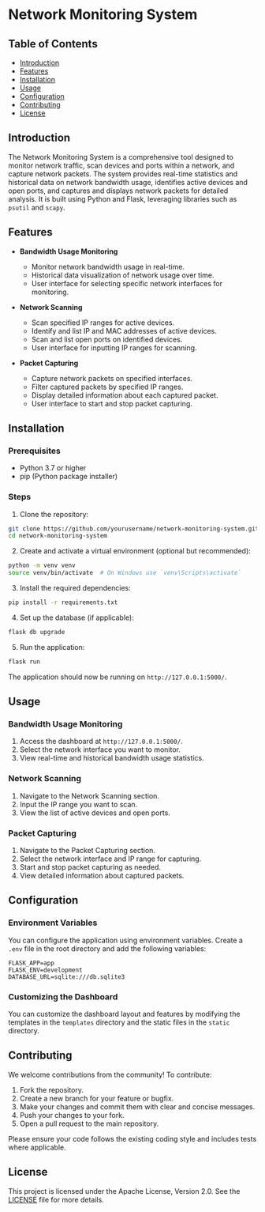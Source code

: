 

# Network Monitoring System

## Table of Contents

- [Introduction](#introduction)
- [Features](#features)
- [Installation](#installation)
- [Usage](#usage)
- [Configuration](#configuration)
- [Contributing](#contributing)
- [License](#license)

## Introduction

The Network Monitoring System is a comprehensive tool designed to monitor network traffic, scan devices and ports within a network, and capture network packets. The system provides real-time statistics and historical data on network bandwidth usage, identifies active devices and open ports, and captures and displays network packets for detailed analysis. It is built using Python and Flask, leveraging libraries such as `psutil` and `scapy`.

## Features

- **Bandwidth Usage Monitoring**
  - Monitor network bandwidth usage in real-time.
  - Historical data visualization of network usage over time.
  - User interface for selecting specific network interfaces for monitoring.

- **Network Scanning**
  - Scan specified IP ranges for active devices.
  - Identify and list IP and MAC addresses of active devices.
  - Scan and list open ports on identified devices.
  - User interface for inputting IP ranges for scanning.

- **Packet Capturing**
  - Capture network packets on specified interfaces.
  - Filter captured packets by specified IP ranges.
  - Display detailed information about each captured packet.
  - User interface to start and stop packet capturing.

## Installation

### Prerequisites

- Python 3.7 or higher
- pip (Python package installer)

### Steps

1. Clone the repository:

```bash
git clone https://github.com/yourusername/network-monitoring-system.git
cd network-monitoring-system
```

2. Create and activate a virtual environment (optional but recommended):

```bash
python -m venv venv
source venv/bin/activate  # On Windows use `venv\Scripts\activate`
```

3. Install the required dependencies:

```bash
pip install -r requirements.txt
```

4. Set up the database (if applicable):

```bash
flask db upgrade
```

5. Run the application:

```bash
flask run
```

The application should now be running on `http://127.0.0.1:5000/`.

## Usage

### Bandwidth Usage Monitoring

1. Access the dashboard at `http://127.0.0.1:5000/`.
2. Select the network interface you want to monitor.
3. View real-time and historical bandwidth usage statistics.

### Network Scanning

1. Navigate to the Network Scanning section.
2. Input the IP range you want to scan.
3. View the list of active devices and open ports.

### Packet Capturing

1. Navigate to the Packet Capturing section.
2. Select the network interface and IP range for capturing.
3. Start and stop packet capturing as needed.
4. View detailed information about captured packets.

## Configuration

### Environment Variables

You can configure the application using environment variables. Create a `.env` file in the root directory and add the following variables:

```env
FLASK_APP=app
FLASK_ENV=development
DATABASE_URL=sqlite:///db.sqlite3
```

### Customizing the Dashboard

You can customize the dashboard layout and features by modifying the templates in the `templates` directory and the static files in the `static` directory.

## Contributing

We welcome contributions from the community! To contribute:

1. Fork the repository.
2. Create a new branch for your feature or bugfix.
3. Make your changes and commit them with clear and concise messages.
4. Push your changes to your fork.
5. Open a pull request to the main repository.

Please ensure your code follows the existing coding style and includes tests where applicable.

## License

This project is licensed under the Apache License, Version 2.0. See the [LICENSE](LICENSE) file for more details.

 
